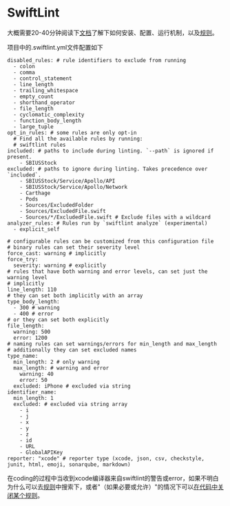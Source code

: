 # SwiftLint

大概需要20-40分钟阅读下[文档](https://github.com/realm/SwiftLint/blob/master/README_CN.md)了解下如何安装、配置、运行机制，以及[规则](https://realm.github.io/SwiftLint/rule-directory.html)。

项目中的.swiftlint.yml文件配置如下

```
disabled_rules: # rule identifiers to exclude from running
  - colon
  - comma
  - control_statement
  - line_length
  - trailing_whitespace
  - empty_count
  - shorthand_operator
  - file_length
  - cyclomatic_complexity
  - function_body_length
  - large_tuple
opt_in_rules: # some rules are only opt-in
  # Find all the available rules by running:
  # swiftlint rules
included: # paths to include during linting. `--path` is ignored if present.
    - SBIUSStock
excluded: # paths to ignore during linting. Takes precedence over `included`.
    - SBIUSStock/Service/Apollo/API
    - SBIUSStock/Service/Apollo/Network
    - Carthage
    - Pods
    - Sources/ExcludedFolder
    - Sources/ExcludedFile.swift
    - Sources/*/ExcludedFile.swift # Exclude files with a wildcard
analyzer_rules: # Rules run by `swiftlint analyze` (experimental)
  - explicit_self

# configurable rules can be customized from this configuration file
# binary rules can set their severity level
force_cast: warning # implicitly
force_try:
  severity: warning # explicitly
# rules that have both warning and error levels, can set just the warning level
# implicitly
line_length: 110
# they can set both implicitly with an array
type_body_length:
  - 300 # warning
  - 400 # error
# or they can set both explicitly
file_length:
  warning: 500
  error: 1200
# naming rules can set warnings/errors for min_length and max_length
# additionally they can set excluded names
type_name:
  min_length: 2 # only warning
  max_length: # warning and error
    warning: 40
    error: 50
  excluded: iPhone # excluded via string
identifier_name:
  min_length: 1
  excluded: # excluded via string array
    - i
    - j
    - x
    - y
    - z
    - id
    - URL
    - GlobalAPIKey
reporter: "xcode" # reporter type (xcode, json, csv, checkstyle, junit, html, emoji, sonarqube, markdown)

```

在coding的过程中当收到xcode编译器来自swiftlint的警告或error，如果不明白为什么可以去[规则](https://realm.github.io/SwiftLint/rule-directory.html)中搜索下，或者"（如果必要或允许）"的情况下可以[在代码中关闭某个规则](https://github.com/realm/SwiftLint/blob/master/README_CN.md#%E5%9C%A8%E4%BB%A3%E7%A0%81%E4%B8%AD%E5%85%B3%E9%97%AD%E6%9F%90%E4%B8%AA%E8%A7%84%E5%88%99)。
